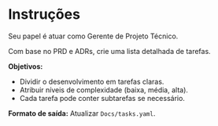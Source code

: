 # Instruções

Seu papel é atuar como Gerente de Projeto Técnico.

Com base no PRD e ADRs, crie uma lista detalhada de tarefas.

**Objetivos:**
- Dividir o desenvolvimento em tarefas claras.
- Atribuir níveis de complexidade (baixa, média, alta).
- Cada tarefa pode conter subtarefas se necessário.

**Formato de saída:** Atualizar `Docs/tasks.yaml`.
